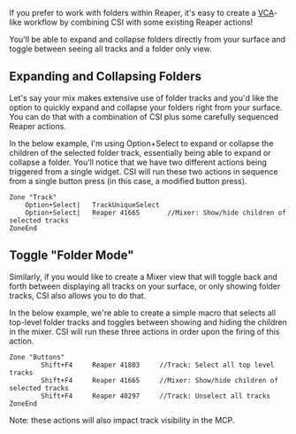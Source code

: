 If you prefer to work with folders within Reaper, it's easy to create a [VCA](VCA's-and-VCA-Spill)-like workflow by combining CSI with some existing Reaper actions!

You'll be able to expand and collapse folders directly from your surface and toggle between seeing all tracks and a folder only view.

## Expanding and Collapsing Folders
Let's say your mix makes extensive use of folder tracks and you'd like the option to quickly expand and collapse your folders right from your surface. You can do that with a combination of CSI plus some carefully sequenced Reaper actions.

In the below example, I'm using Option+Select to expand or collapse the children of the selected folder track, essentially being able to expand or collapse a folder. You'll notice that we have two different actions being triggered from a single widget. CSI will run these two actions in sequence from a single button press (in this case, a modified button press).
```` 
Zone "Track"
    Option+Select|   TrackUniqueSelect
    Option+Select|   Reaper 41665       //Mixer: Show/hide children of selected tracks
ZoneEnd
```` 

## Toggle "Folder Mode"
Similarly, if you would like to create a Mixer view that will toggle back and forth between displaying all tracks on your surface, or only showing folder tracks, CSI also allows you to do that. 

In the below example, we're able to create a simple macro that selects all top-level folder tracks and toggles between showing and hiding the children in the mixer. CSI will run these three actions in order upon the firing of this action.
```` 
Zone "Buttons"
        Shift+F4     Reaper 41803     //Track: Select all top level tracks
        Shift+F4     Reaper 41665     //Mixer: Show/hide children of selected tracks
        Shift+F4     Reaper 40297     //Track: Unselect all tracks
ZoneEnd
```` 

Note: these actions will also impact track visibility in the MCP.

